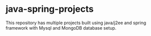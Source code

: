 # java-spring-projects
This repository has multiple projects built using java/j2ee and spring framework with Mysql and MongoDB database setup.
